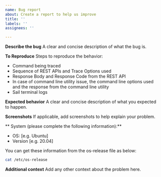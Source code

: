 ```yaml
---
name: Bug report
about: Create a report to help us improve
title: ''
labels: ''
assignees: ''

---
```


**Describe the bug**
A clear and concise description of what the bug is.

**To Reproduce**
Steps to reproduce the behavior:
 - Command being traced
 - Sequence of REST APIs and Trace Options used
 - Response Body and Response Code from the REST API
 - In case of command line utility issue, the command line options used and the response from the command line utility
 - Sail terminal logs

**Expected behavior**
A clear and concise description of what you expected to happen.

**Screenshots**
If applicable, add screenshots to help explain your problem.

** System (please complete the following information):**
 - OS: [e.g. Ubuntu]
 - Version [e.g. 20.04]

You can get these information from the os-release file as below: 

```sh
cat /etc/os-release
```

**Additional context**
Add any other context about the problem here.
